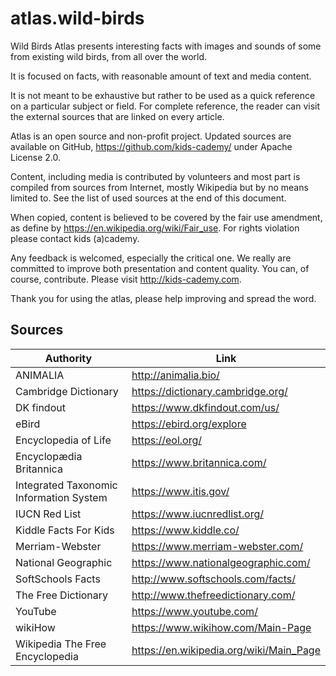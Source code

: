 # atlas.wild-birds

Wild Birds Atlas presents interesting facts with images and sounds of some from existing wild birds, from all over the world. 

It is focused on facts, with reasonable amount of text and media content. 

It is not meant to be exhaustive but rather to be used as a quick reference on a particular subject or field. For complete reference, the reader can visit the external sources that are linked on every article.

Atlas is an open source and non-profit project. Updated sources are available on GitHub, https://github.com/kids-cademy/ under Apache License 2.0.

Content, including media is contributed by volunteers and most part is compiled from sources from Internet, mostly Wikipedia but by no means limited to. See the list of used sources at the end of this document.  

When copied, content is believed to be covered by the fair use amendment, as define by https://en.wikipedia.org/wiki/Fair_use. For rights violation please contact kids (a)cademy.

Any feedback is welcomed, especially the critical one. We really are committed to improve both presentation and content quality. You can, of course, contribute. Please visit http://kids-cademy.com.

Thank you for using the atlas, please help improving and spread the word.

## Sources

| Authority                               | Link
|-----------------------------------------|--------------------------------------------
| ANIMALIA                                | http://animalia.bio/
| Cambridge Dictionary                    | https://dictionary.cambridge.org/
| DK findout                              | https://www.dkfindout.com/us/ 
| eBird                                   | https://ebird.org/explore   
| Encyclopedia of Life                    | https://eol.org/
| Encyclopædia Britannica                 | https://www.britannica.com/ 
| Integrated Taxonomic Information System | https://www.itis.gov/
| IUCN Red List                           | https://www.iucnredlist.org/
| Kiddle Facts For Kids                   | https://www.kiddle.co/
| Merriam-Webster                         | https://www.merriam-webster.com/
| National Geographic                     | https://www.nationalgeographic.com/
| SoftSchools Facts                       | http://www.softschools.com/facts/
| The Free Dictionary                     | http://www.thefreedictionary.com/
| YouTube                                 | https://www.youtube.com/
| wikiHow                                 | https://www.wikihow.com/Main-Page
| Wikipedia The Free Encyclopedia         | https://en.wikipedia.org/wiki/Main_Page
